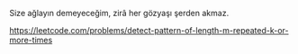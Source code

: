Size ağlayın demeyeceğim, zirâ her gözyaşı şerden akmaz.

https://leetcode.com/problems/detect-pattern-of-length-m-repeated-k-or-more-times
